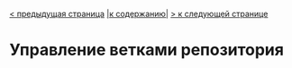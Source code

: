 [< предыдущая страница](./8.commands_commit_history.md "Операции с коммитами") [|к содержанию|](./README.md "Содержание") [> к следующей странице](./10.commands_remote_control.md "Управление удаленным репозиторием")  
# Управление ветками репозитория